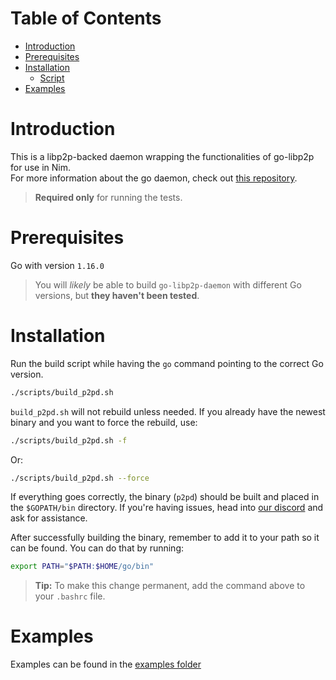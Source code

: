 # Table of Contents
- [Introduction](#introduction)
- [Prerequisites](#prerequisites)
- [Installation](#installation)
  - [Script](#script)
- [Examples](#examples)

# Introduction
This is a libp2p-backed daemon wrapping the functionalities of go-libp2p for use in Nim. <br>
For more information about the go daemon, check out [this repository](https://github.com/libp2p/go-libp2p-daemon).
> **Required only** for running the tests.

# Prerequisites
Go with version `1.16.0`
> You will *likely* be able to build `go-libp2p-daemon` with different Go versions, but **they haven't been tested**.

# Installation
Run the build script while having the `go` command pointing to the correct Go version.
```sh
./scripts/build_p2pd.sh
```
`build_p2pd.sh` will not rebuild unless needed. If you already have the newest binary and you want to force the rebuild, use:
```sh
./scripts/build_p2pd.sh -f
```
Or:
```sh
./scripts/build_p2pd.sh --force
```

If everything goes correctly, the binary (`p2pd`) should be built and placed in the `$GOPATH/bin` directory.
If you're having issues, head into [our discord](https://discord.com/channels/864066763682218004/1115526869769535629) and ask for assistance.

After successfully building the binary, remember to add it to your path so it can be found. You can do that by running:
```sh
export PATH="$PATH:$HOME/go/bin"
```
> **Tip:** To make this change permanent, add the command above to your `.bashrc` file.

# Examples
Examples can be found in the [examples folder](https://github.com/status-im/nim-libp2p/tree/readme/examples/go-daemon)


